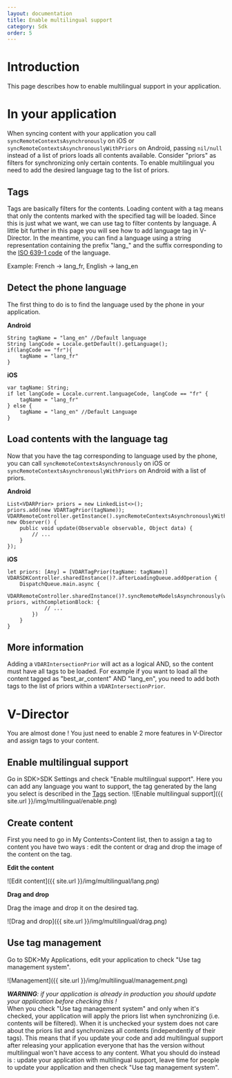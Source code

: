 ```yaml
---
layout: documentation
title: Enable multilingual support
category: Sdk
order: 5
---
```


# Introduction

This page describes how to enable multilingual support in your application.

# In your application

When syncing content with your application you call `syncRemoteContextsAsynchronously` on iOS or `syncRemoteContextsAsynchronouslyWithPriors` on Android, passing `nil/null` instead of a list of priors loads all contents available. Consider "priors" as filters for synchronizing only certain contents. To enable multilingual you need to add the desired language tag to the list of priors.

## Tags

Tags are basically filters for the contents. Loading content with a tag means that only the contents marked with the specified tag will be loaded. Since this is just what we want, we can use tag to filter contents by language. A little bit further in this page you will see how to add language tag in V-Director. In the meantime, you can find a language using a string representation containing the prefix "lang_" and the suffix corresponding to the 
[ISO 639-1 code](https://en.wikipedia.org/wiki/List_of_ISO_639-1_codes) of the language.

Example: French -> lang_fr, English -> lang_en

## Detect the phone language

The first thing to do is to find the language used by the phone in your application.

**Android**

```
String tagName = "lang_en" //Default language
String langCode = Locale.getDefault().getLanguage();
if(langCode == "fr"){
    tagName = "lang_fr"
}
```

**iOS**

```
var tagName: String;
if let langCode = Locale.current.languageCode, langCode == "fr" {
    tagName = "lang_fr"
} else {
    tagName = "lang_en" //Default Language
}
```

## Load contents with the language tag

Now that you have the tag corresponding to language used by the phone, you can call `syncRemoteContextsAsynchronously` on iOS or `syncRemoteContextsAsynchronouslyWithPriors` on Android with a list of priors.

**Android**

```
List<VDARPrior> priors = new LinkedList<>();
priors.add(new VDARTagPrior(tagName));
VDARRemoteController.getInstance().syncRemoteContextsAsynchronouslyWithPriors(priors, new Observer() {
    public void update(Observable observable, Object data) {
        // ...
    }
});
```

**iOS**

```
let priors: [Any] = [VDARTagPrior(tagName: tagName)]
VDARSDKController.sharedInstance()?.afterLoadingQueue.addOperation {
    DispatchQueue.main.async {
        VDARRemoteController.sharedInstance()?.syncRemoteModelsAsynchronously(withPriors: priors, withCompletionBlock: {
        	// ...
        })
    }
}
```

## More information

Adding a `VDARIntersectionPrior` will act as a logical AND, so the content must have all tags to be loaded.
For example if you want to load all the content tagged as "best_ar_content" AND "lang_en", you need to add both tags to the list of priors within a `VDARIntersectionPrior`.

# V-Director

You are almost done ! You just need to enable 2 more features in V-Director and assign tags to your content.

## Enable multilingual support

Go in SDK>SDK Settings and check "Enable multilingual support". Here you can add any language you want to support, the tag generated by the lang you select is described in the [Tags](#tags) section.
![Enable multilingual support]({{ site.url }}/img/multilingual/enable.png)

## Create content

First you need to go in My Contents>Content list, then to assign a tag to content you have two ways : edit the content or drag and drop the image of the content on the tag.

**Edit the content**

![Edit content]({{ site.url }}/img/multilingual/lang.png)

**Drag and drop**

Drag the image and drop it on the desired tag.  

![Drag and drop]({{ site.url }}/img/multilingual/drag.png)

## Use tag management

Go to SDK>My Applications, edit your application to check "Use tag management system".


![Management]({{ site.url }}/img/multilingual/management.png)


***WARNING**: if your application is already in production you should update your application before checking this !*  
When you check "Use tag management system" and only when it's checked, your application will apply the priors list when synchronizing (i.e. contents will be filtered). When it is unchecked your system does not care about the priors list and synchronizes all contents (independently of their tags). This means that if you update your code and add multilingual support after releasing your application everyone that has the version without multilingual won't have access to any content. What you should do instead is : update your application with multilingual support, leave time for people to update your application and then check "Use tag management system".  
